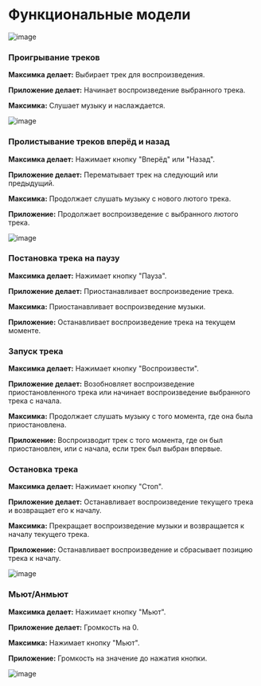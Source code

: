 # Функциональные модели

![image](https://github.com/drdSchwarzenMagie/igaveup/assets/159145295/f8ec7c62-7f17-400b-b975-3996e2432f02)

### Проигрывание треков

**Максимка делает:** Выбирает трек для воспроизведения.

**Приложение делает:** Начинает воспроизведение выбранного трека.

**Максимка:** Слушает музыку и наслаждается.

![image](https://github.com/drdSchwarzenMagie/igaveup/assets/159145295/8137e8e4-defd-4280-82ce-3f775e1a1d10)


### Пролистывание треков вперёд и назад

**Максимка делает:** Нажимает кнопку "Вперёд" или "Назад".

**Приложение делает:** Перематывает трек на следующий или предыдущий.

**Максимка:** Продолжает слушать музыку с нового лютого трека.

**Приложение:** Продолжает воспроизведение с выбранного лютого трека.

![image](https://github.com/drdSchwarzenMagie/igaveup/assets/159145295/ad95a8f8-2318-4621-acb1-bf699264a7e1)


### Постановка трека на паузу

**Максимка делает:** Нажимает кнопку "Пауза".

**Приложение делает:** Приостанавливает воспроизведение трека.

**Максимка:** Приостанавливает воспроизведение музыки.

**Приложение:** Останавливает воспроизведение трека на текущем моменте.

### Запуск трека

**Максимка делает:** Нажимает кнопку "Воспроизвести".

**Приложение делает:** Возобновляет воспроизведение приостановленного трека или начинает воспроизведение выбранного трека с начала.

**Максимка:** Продолжает слушать музыку с того момента, где она была приостановлена.

**Приложение:** Воспроизводит трек с того момента, где он был приостановлен, или с начала, если трек был выбран впервые.

### Остановка трека

**Максимка делает:** Нажимает кнопку "Стоп".

**Приложение делает:** Останавливает воспроизведение текущего трека и возвращает его к началу.

**Максимка:** Прекращает воспроизведение музыки и возвращается к началу текущего трека.

**Приложение:** Останавливает воспроизведение и сбрасывает позицию трека к началу.

![image](https://github.com/drdSchwarzenMagie/igaveup/assets/159145295/efad35e4-d46c-4368-b08f-205e8d3bda5a)

### Мьют/Анмьют

**Максимка делает:** Нажимает кнопку "Мьют".

**Приложение делает:** Громкость на 0.

**Максимка:** Нажимает кнопку "Мьют".

**Приложение:** Громкость на значение до нажатия кнопки.

![image](https://github.com/drdSchwarzenMagie/igaveup/assets/159145295/c8f2449b-f183-4e09-990f-c5558f30f639)



